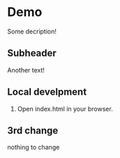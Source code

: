 # Demo

Some decription!

## Subheader

Another text!

## Local develpment

1. Open index.html in your browser.

## 3rd change

nothing to change